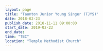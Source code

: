 ```yaml
---
layout: page
title: "Taunton Junior Young Singer (TJYS)"
date: 2018-02-23
publish_date: 2018-11-11 09:00:00
start_date: 2019-02-23
end_date: 
time: "TBC"
location: "Temple Methodist Church"
---
```


